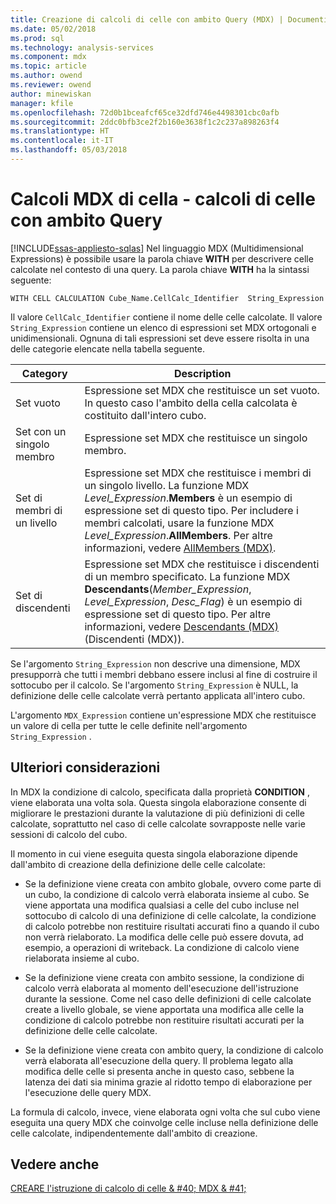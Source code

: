 ```yaml
---
title: Creazione di calcoli di celle con ambito Query (MDX) | Documenti Microsoft
ms.date: 05/02/2018
ms.prod: sql
ms.technology: analysis-services
ms.component: mdx
ms.topic: article
ms.author: owend
ms.reviewer: owend
author: minewiskan
manager: kfile
ms.openlocfilehash: 72d0b1bceafcf65ce32dfd746e4498301cbc0afb
ms.sourcegitcommit: 2ddc0bfb3ce2f2b160e3638f1c2c237a898263f4
ms.translationtype: HT
ms.contentlocale: it-IT
ms.lasthandoff: 05/03/2018
---
```

# <a name="mdx-cell-calculations---query-scoped-cell-calculations"></a>Calcoli MDX di cella - calcoli di celle con ambito Query
[!INCLUDE[ssas-appliesto-sqlas](../../../includes/ssas-appliesto-sqlas.md)]
  Nel linguaggio MDX (Multidimensional Expressions) è possibile usare la parola chiave **WITH** per descrivere celle calcolate nel contesto di una query. La parola chiave **WITH** ha la sintassi seguente:  
  
```  
WITH CELL CALCULATION Cube_Name.CellCalc_Identifier  String_Expression  
```  
  
 Il valore `CellCalc_Identifier` contiene il nome delle celle calcolate. Il valore `String_Expression` contiene un elenco di espressioni set MDX ortogonali e unidimensionali. Ognuna di tali espressioni set deve essere risolta in una delle categorie elencate nella tabella seguente.  
  
|Category|Description|  
|--------------|-----------------|  
|Set vuoto|Espressione set MDX che restituisce un set vuoto. In questo caso l'ambito della cella calcolata è costituito dall'intero cubo.|  
|Set con un singolo membro|Espressione set MDX che restituisce un singolo membro.|  
|Set di membri di un livello|Espressione set MDX che restituisce i membri di un singolo livello. La funzione MDX *Level_Expression*.**Members** è un esempio di espressione set di questo tipo. Per includere i membri calcolati, usare la funzione MDX *Level_Expression*.**AllMembers**. Per altre informazioni, vedere [AllMembers &#40;MDX&#41;](../../../mdx/allmembers-mdx.md).|  
|Set di discendenti|Espressione set MDX che restituisce i discendenti di un membro specificato. La funzione MDX **Descendants**(*Member_Expression*, *Level_Expression*, *Desc_Flag*) è un esempio di espressione set di questo tipo. Per altre informazioni, vedere [Descendants &#40;MDX&#41;](../../../mdx/descendants-mdx.md) (Discendenti &#40;MDX&#41;).|  
  
 Se l'argomento `String_Expression` non descrive una dimensione, MDX presupporrà che tutti i membri debbano essere inclusi al fine di costruire il sottocubo per il calcolo. Se l'argomento `String_Expression` è NULL, la definizione delle celle calcolate verrà pertanto applicata all'intero cubo.  
  
 L'argomento `MDX_Expression` contiene un'espressione MDX che restituisce un valore di cella per tutte le celle definite nell'argomento `String_Expression` .  
  
## <a name="additional-considerations"></a>Ulteriori considerazioni  
 In MDX la condizione di calcolo, specificata dalla proprietà **CONDITION** , viene elaborata una volta sola. Questa singola elaborazione consente di migliorare le prestazioni durante la valutazione di più definizioni di celle calcolate, soprattutto nel caso di celle calcolate sovrapposte nelle varie sessioni di calcolo del cubo.  
  
 Il momento in cui viene eseguita questa singola elaborazione dipende dall'ambito di creazione della definizione delle celle calcolate:  
  
-   Se la definizione viene creata con ambito globale, ovvero come parte di un cubo, la condizione di calcolo verrà elaborata insieme al cubo. Se viene apportata una modifica qualsiasi a celle del cubo incluse nel sottocubo di calcolo di una definizione di celle calcolate, la condizione di calcolo potrebbe non restituire risultati accurati fino a quando il cubo non verrà rielaborato. La modifica delle celle può essere dovuta, ad esempio, a operazioni di writeback. La condizione di calcolo viene rielaborata insieme al cubo.  
  
-   Se la definizione viene creata con ambito sessione, la condizione di calcolo verrà elaborata al momento dell'esecuzione dell'istruzione durante la sessione. Come nel caso delle definizioni di celle calcolate create a livello globale, se viene apportata una modifica alle celle la condizione di calcolo potrebbe non restituire risultati accurati per la definizione delle celle calcolate.  
  
-   Se la definizione viene creata con ambito query, la condizione di calcolo verrà elaborata all'esecuzione della query. Il problema legato alla modifica delle celle si presenta anche in questo caso, sebbene la latenza dei dati sia minima grazie al ridotto tempo di elaborazione per l'esecuzione delle query MDX.  
  
 La formula di calcolo, invece, viene elaborata ogni volta che sul cubo viene eseguita una query MDX che coinvolge celle incluse nella definizione delle celle calcolate, indipendentemente dall'ambito di creazione.  
  
## <a name="see-also"></a>Vedere anche  
 [CREARE l'istruzione di calcolo di celle & #40; MDX & #41;](../../../mdx/mdx-data-definition-create-cell-calculation.md)  
  
  
